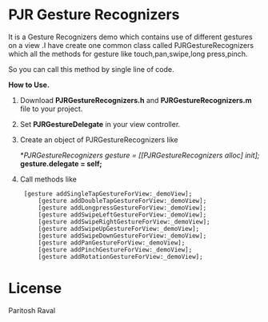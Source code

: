 PJR Gesture Recognizers
=====================

It is a Gesture Recognizers demo which contains use of different gestures on a view .I have create one common class called PJRGestureRecognizers which all the methods for gesture like touch,pan,swipe,long press,pinch.

So you can call this method by single line of code.

**How to Use.**

1) Download **PJRGestureRecognizers.h** and **PJRGestureRecognizers.m** file to your project.

2) Set **PJRGestureDelegate** in your view controller.

3) Create an object of PJRGestureRecognizers like

 	**PJRGestureRecognizers *gesture = [[PJRGestureRecognizers alloc] init];**
    	**gesture.delegate = self;**

4) Call methods like

	    [gesture addSingleTapGestureForView:_demoView];
            [gesture addDoubleTapGestureForView:_demoView];
            [gesture addLongpressGestureForView:_demoView];
            [gesture addSwipeLeftGestureForView:_demoView];
            [gesture addSwipeRightGestureForView:_demoView];
            [gesture addSwipeUpGestureForView:_demoView];
            [gesture addSwipeDownGestureForView:_demoView];
            [gesture addPanGestureForView:_demoView];
            [gesture addPinchGestureForView:_demoView];
            [gesture addRotationGestureForView:_demoView];


 
    
License
=====================
Paritosh Raval


